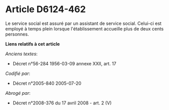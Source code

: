 # Article D6124-462

Le service social est assuré par un assistant de service social. Celui-ci est employé à temps plein lorsque l'établissement
accueille plus de deux cents personnes.

**Liens relatifs à cet article**

_Anciens textes_:

  - Décret n°56-284 1956-03-09 annexe XXII, art. 17

_Codifié par_:

  - Décret n°2005-840 2005-07-20

_Abrogé par_:

  - Décret n°2008-376 du 17 avril 2008 - art. 2 (V)
